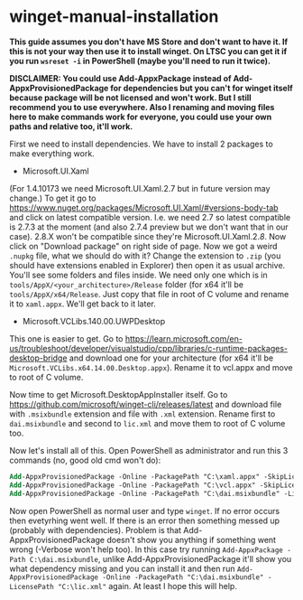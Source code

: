# winget-manual-installation

**This guide assumes you don't have MS Store and don't want to have it. If this is not your way then use it to install winget. On LTSC you can get it if you run `wsreset -i` in PowerShell (maybe you'll need to run it twice).**

**DISCLAIMER: You could use Add-AppxPackage instead of Add-AppxProvisionedPackage for dependencies but you can't for winget itself because package will be not licensed and won't work. But I still recommend you to use everywhere. Also I renaming and moving files here to make commands work for everyone, you could use your own paths and relative too, it'll work.**

First we need to install dependencies. We have to install 2 packages to make everything work.
 - Microsoft.UI.Xaml
 
 (For 1.4.10173 we need Microsoft.UI.Xaml.2.7 but in future version may change.)
 To get it go to https://www.nuget.org/packages/Microsoft.UI.Xaml/#versions-body-tab and click on latest compatible version. I.e. we need 2.7 so latest compatible is 2.7.3 at the moment (and also 2.7.4 preview but we don't want that in our case). 2.8.X won't be compatible since they're Microsoft.UI.Xaml.2.*8*.
  Now click on "Download package" on right side of page. Now we got a weird `.nupkg` file, what we should do with it? Change the extension to `.zip` (you should have extensions enabled in Explorer) then open it as usual archive. You'll see some folders and files inside. We need only one which is in `tools/AppX/<your_architecture>/Release` folder (for x64 it'll be `tools/AppX/x64/Release`. Just copy that file in root of C volume and rename it to `xaml.appx`. We'll get back to it later.
  - Microsoft.VCLibs.140.00.UWPDesktop
 
 This one is easier to get. Go to https://learn.microsoft.com/en-us/troubleshoot/developer/visualstudio/cpp/libraries/c-runtime-packages-desktop-bridge and download one for your architecture (for x64 it'll be `Microsoft.VCLibs.x64.14.00.Desktop.appx`). Rename it to vcl.appx and move to root of C volume.

Now time to get Microsoft.DesktopAppInstaller itself. Go to https://github.com/microsoft/winget-cli/releases/latest and download file with `.msixbundle` extension and file with `.xml` extension. Rename first to `dai.msixbundle` and second to `lic.xml` and move them to root of C volume too.

Now let's install all of this. Open PowerShell as administrator and run this 3 commands (no, good old cmd won't do):
```ps
Add-AppxProvisionedPackage -Online -PackagePath "C:\xaml.appx" -SkipLicense
Add-AppxProvisionedPackage -Online -PackagePath "C:\vcl.appx" -SkipLicense
Add-AppxProvisionedPackage -Online -PackagePath "C:\dai.msixbundle" -LicensePath "C:\lic.xml"
```

Now open PowerShell as normal user and type `winget`. If no error occurs then evetyrhing went well. If there is an error then something messed up (probably with dependencies). Problem is that Add-AppxProvisionedPackage doesn't show you anything if something went wrong (-Verbose won't help too). In this case try running `Add-AppxPackage -Path C:\dai.msixbundle`, unlike Add-AppxProvisionedPackage it'll show you what dependency missing and you can install it and then run `Add-AppxProvisionedPackage -Online -PackagePath "C:\dai.msixbundle" -LicensePath "C:\lic.xml"` again. At least I hope this will help.
